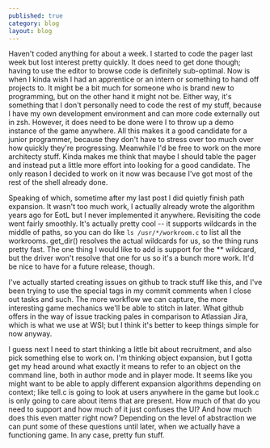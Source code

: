 ```yaml
---
published: true
category: blog
layout: blog
---
```


Haven't coded anything for about a week. I started to code the pager last week but lost interest pretty quickly. It does need to get done though; having to use the editor to browse code is definitely sub-optimal. Now is when I kinda wish I had an apprentice or an intern or something to hand off projects to. It might be a bit much for someone who is brand new to programming, but on the other hand it might not be. Either way, it's something that I don't personally need to code the rest of my stuff, because I have my own development environment and can more code externally out in zsh. However, it does need to be done were I to throw up a demo instance of the game anywhere. All this makes it a good candidate for a junior programmer, because they don't have to stress over too much over how quickly they're progressing. Meanwhile I'd be free to work on the more architecty stuff. Kinda makes me think that maybe I should table the pager and instead put a little more effort into looking for a good candidate. The only reason I decided to work on it now was because I've got most of the rest of the shell already done.
<!-- more -->

Speaking of which, sometime after my last post I did quietly finish path expansion. It wasn't too much work, I actually already wrote the algorithm years ago for EotL but I never implemented it anywhere. Revisiting the code went fairly smoothly. It's actually pretty cool -- it supports wildcards in the middle of paths, so you can do like `ls /usr/*/workroom.c` to list all the workrooms. get_dir() resolves the actual wildcards for us, so the thing runs pretty fast. The one thing I would like to add is support for the ** wildcard, but the driver won't resolve that one for us so it's a bunch more work. It'd be nice to have for a future release, though.

I've actually started creating issues on github to track stuff like this, and I've been trying to use the special tags in my commit comments when I close out tasks and such. The more workflow we can capture, the more interesting game mechanics we'll be able to stitch in later. What github offers in the way of issue tracking pales in comparison to Atlassian Jira, which is what we use at WSI; but I think it's better to keep things simple for now anyway. 

I guess next I need to start thinking a little bit about recruitment, and also pick something else to work on. I'm thinking object expansion, but I gotta get my head around what exactly it means to refer to an object on the command line, both in author mode and in player mode. It seems like you might want to be able to apply different expansion algorithms depending on context; like tell.c is going to look at users anywhere in the game but look.c is only going to care about items that are present. How much of that do you need to support and how much of it just confuses the UI? And how much does this even matter right now? Depending on the level of abstraction we can punt some of these questions until later, when we actually have a functioning game. In any case, pretty fun stuff.

